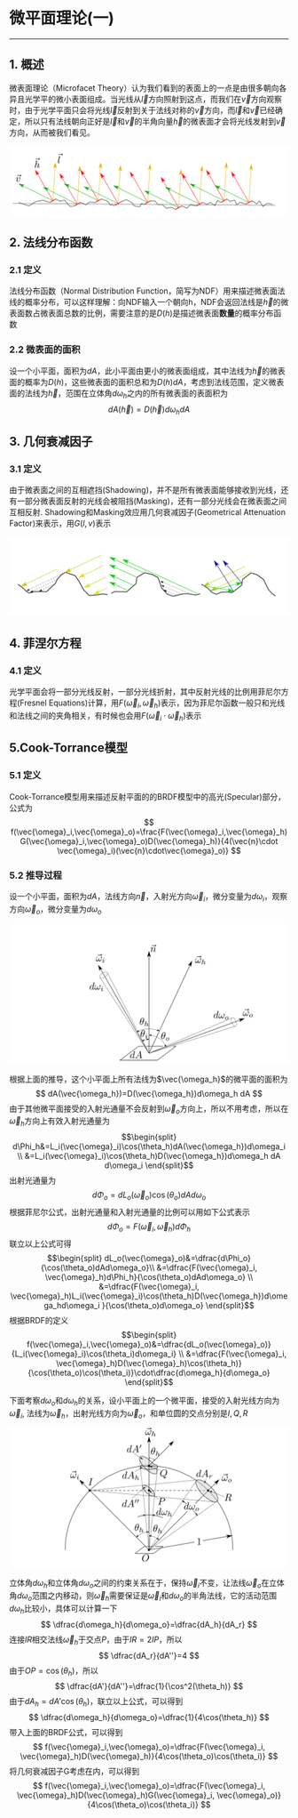 # 微平面理论(一)
----
## 1. 概述
微表面理论（Microfacet Theory）认为我们看到的表面上的一点是由很多朝向各异且光学平的微小表面组成。当光线从$\vec{l}$方向照射到这点，而我们在$\vec{v}$方向观察时，由于光学平面只会将光线$\vec{l}$反射到关于法线对称的$\vec{v}$方向，而$\vec{l}$和$\vec{v}$已经确定，所以只有法线朝向正好是$\vec{l}$和$\vec{v}$的半角向量$\vec{h}$的微表面才会将光线发射到$\vec{v}$方向，从而被我们看见。

![](./microfacet_1.svg)

## 2. 法线分布函数
### 2.1 定义
法线分布函数（Normal Distribution Function，简写为NDF）用来描述微表面法线的概率分布，可以这样理解：向NDF输入一个朝向h，NDF会返回法线是$\vec{h}$的微表面数占微表面总数的比例，需要注意的是$D(h)$是描述微表面**数量**的概率分布函数

### 2.2 微表面的面积
设一个小平面，面积为$dA$，此小平面由更小的微表面组成，其中法线为$\vec{h}$的微表面的概率为$D(h)$，这些微表面的面积总和为$D(h)dA$，考虑到法线范围，定义微表面的法线为$\vec{h}$，范围在立体角$d\omega_h$之内的所有微表面的表面积为
$$
dA(\vec{h})=D(\vec{h})d\omega_h dA
$$

## 3. 几何衰减因子

### 3.1 定义
由于微表面之间的互相遮挡(Shadowing)，并不是所有微表面能够接收到光线，还有一部分微表面反射的光线会被阻挡(Masking)，还有一部分光线会在微表面之间互相反射.
Shadowing和Masking效应用几何衰减因子(Geometrical Attenuation Factor)来表示，用$G(l,v)$表示

![](./microfacet_2.svg)

## 4. 菲涅尔方程
### 4.1 定义
光学平面会将一部分光线反射，一部分光线折射，其中反射光线的比例用菲尼尔方程(Fresnel Equations)计算，用$F(\vec{\omega}_i,\vec{\omega}_h)$表示，因为菲尼尔函数一般只和光线和法线之间的夹角相关，有时候也会用$F(\vec{\omega}_i\cdot\vec{\omega}_h)$表示


## 5.Cook-Torrance模型

### 5.1 定义
Cook-Torrance模型用来描述反射平面的的BRDF模型中的高光(Specular)部分，公式为
$$
f(\vec{\omega}_i,\vec{\omega}_o)=\frac{F(\vec{\omega}_i,\vec{\omega}_h)G(\vec{\omega}_i,\vec{\omega}_o)D(\vec{\omega}_h)}{4(\vec{n}\cdot \vec{\omega}_i)(\vec{n}\cdot\vec{\omega}_o)}
$$

### 5.2 推导过程
设一个小平面，面积为$dA$，法线方向$\vec{n}$，入射光方向$\vec{\omega}_i$，微分变量为$d\omega_i$，观察方向$\vec{\omega}_o$，微分变量为$d\omega_o$

![](./microfacet_3.svg)

根据上面的推导，这个小平面上所有法线为$\vec{\omega_h}$的微平面的面积为
$$
dA(\vec{\omega_h})=D(\vec{\omega_h})d\omega_h dA
$$
由于其他微平面接受的入射光通量不会反射到$\vec{\omega}_o$方向上，所以不用考虑，所以在$\vec{\omega}_h$方向上有效入射光通量为
$$\begin{split}
d\Phi_h&=L_i(\vec{\omega}_i)\cos(\theta_h)dA(\vec{\omega_h})d\omega_i \\
&=L_i(\vec{\omega}_i)\cos(\theta_h)D(\vec{\omega_h})d\omega_h dA
 d\omega_i 
\end{split}$$
出射光通量为
$$
d\Phi_o=dL_o(\vec{\omega}_o)\cos(\theta_o)dAd\omega_o
$$
根据菲尼尔公式，出射光通量和入射光通量的比例可以用如下公式表示
$$
d\Phi_o = F(\vec{\omega}_i, \vec{\omega}_h)d\Phi_h
$$
联立以上公式可得
$$\begin{split}
dL_o(\vec{\omega}_o)&=\dfrac{d\Phi_o}{\cos(\theta_o)dAd\omega_o}\\
&=\dfrac{F(\vec{\omega}_i, \vec{\omega}_h)d\Phi_h}{\cos(\theta_o)dAd\omega_o} \\
&=\dfrac{F(\vec{\omega}_i, \vec{\omega}_h)L_i(\vec{\omega}_i)\cos(\theta_h)D(\vec{\omega_h})d\omega_hd\omega_i
}{\cos(\theta_o)d\omega_o}
\end{split}$$
根据BRDF的定义
$$\begin{split}
f(\vec{\omega}_i,\vec{\omega}_o)&=\dfrac{dL_o(\vec{\omega}_o)}{L_i(\vec{\omega}_i)\cos(\theta_i)d\omega_i} \\
&=\dfrac{F(\vec{\omega}_i, \vec{\omega}_h)D(\vec{\omega}_h)\cos(\theta_h)}{\cos(\theta_o)\cos(\theta_i)}\cdot\dfrac{d\omega_h}{d\omega_o}
\end{split}$$

下面考察$d\omega_o$和$d\omega_h$的关系，设小平面上的一个微平面，接受的入射光线方向为$\vec{\omega}_i$, 法线为$\vec{\omega}_h$，出射光线方向为$\vec{\omega}_o$，和单位圆的交点分别是$I,Q,R$

![](./microfacet_4.svg)

立体角$d\omega_h$和立体角$d\omega_o$之间的约束关系在于，保持$\vec{\omega}_i$不变，让法线$\vec{\omega}_o$在立体角$d\omega_o$范围之内移动，则$\vec{\omega}_h$需要保证是$\vec{\omega}_i$和$d\omega_o$的半角法线，它的活动范围$d\omega_h$比较小，具体可以计算一下
$$
\dfrac{d\omega_h}{d\omega_o}=\dfrac{dA_h}{dA_r}
$$
连接$IR$相交法线$\vec{\omega}_h$于交点$P$，由于$IR=2IP$，所以
$$
\dfrac{dA_r}{dA''}=4
$$
由于$OP=\cos(\theta_h)$，所以
$$
\dfrac{dA'}{dA''}=\dfrac{1}{\cos^2(\theta_h)}
$$
由于$dA_h=dA'\cos(\theta_h)$，联立以上公式，可以得到
$$
\dfrac{d\omega_h}{d\omega_o}=\dfrac{1}{4\cos(\theta_h)}
$$
带入上面的BRDF公式，可以得到
$$
f(\vec{\omega}_i,\vec{\omega}_o)=\dfrac{F(\vec{\omega}_i, \vec{\omega}_h)D(\vec{\omega}_h)}{4\cos(\theta_o)\cos(\theta_i)}
$$
将几何衰减因子G考虑在内，可以得到
$$
f(\vec{\omega}_i,\vec{\omega}_o)=\dfrac{F(\vec{\omega}_i, \vec{\omega}_h)D(\vec{\omega}_h)G(\vec{\omega}_i, \vec{\omega}_o)}{4\cos(\theta_o)\cos(\theta_i)}
$$